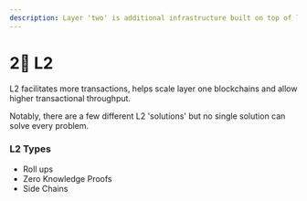 ```yaml
---
description: Layer 'two' is additional infrastructure built on top of layer one.
---
```


# 2⃣ L2

L2 facilitates more transactions, helps scale layer one blockchains and allow higher transactional throughput.&#x20;

Notably, there are a few different L2 'solutions' but no single solution can solve every problem.

### L2 Types

* Roll ups
* Zero Knowledge Proofs
* Side Chains

